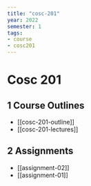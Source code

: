 ```yaml
---
title: "cosc-201"
year: 2022
semester: 1
tags: 
- course
- cosc201
---
```


# Cosc 201

## 1 Course Outlines

- [[cosc-201-outline]]
- [[cosc-201-lectures]]

## 2 Assignments

- [[assignment-02]]
- [[assignment-01]]